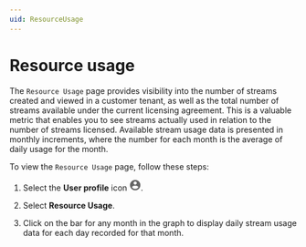 ```yaml
---
uid: ResourceUsage
---
```


# Resource usage

The `Resource Usage` page provides visibility into the number of streams created and viewed in a customer tenant, as well as the total number of streams available under the current licensing agreement. This is a valuable metric that enables you to see streams actually used in relation to the number of streams licensed. Available stream usage data is presented in monthly increments, where the number for each month is the average of daily usage for the month.


To view the `Resource Usage` page, follow these steps:

1. Select the **User profile** icon ![Card view](images/profile-icon.png).

1. Select **Resource Usage**.

1.  Click on the bar for any month in the graph to display daily stream usage data for each day recorded for that month.
